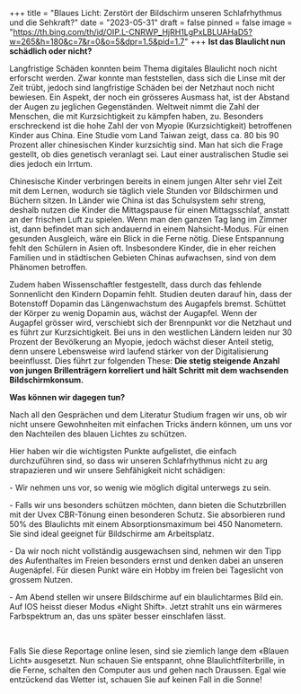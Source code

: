 +++
title = "Blaues Licht: Zerstört der Bildschirm unseren Schlafrhythmus und die Sehkraft?"
date = "2023-05-31"
draft = false
pinned = false
image = "https://th.bing.com/th/id/OIP.L-CNRWP_HjRH1LgPxLBLUAHaD5?w=265&h=180&c=7&r=0&o=5&dpr=1.5&pid=1.7"
+++
**Ist das Blaulicht nun schädlich oder nicht?** 

Langfristige Schäden konnten beim Thema digitales Blaulicht noch nicht erforscht werden. Zwar konnte man feststellen, dass sich die Linse mit der Zeit trübt, jedoch sind langfristige Schäden bei der Netzhaut noch nicht bewiesen. Ein Aspekt, der noch ein grösseres Ausmass hat, ist der Abstand der Augen zu jeglichen Gegenständen. Weltweit nimmt die Zahl der Menschen, die mit Kurzsichtigkeit zu kämpfen haben, zu. Besonders erschreckend ist die hohe Zahl der von Myopie (Kurzsichtigkeit) betroffenen Kinder aus China. Eine Studie vom Land Taiwan zeigt, dass ca. 80 bis 90 Prozent aller chinesischen Kinder kurzsichtig sind. Man hat sich die Frage gestellt, ob dies genetisch veranlagt sei. Laut einer australischen Studie sei dies jedoch ein Irrtum.

Chinesische Kinder verbringen bereits in einem jungen Alter sehr viel Zeit mit dem Lernen, wodurch sie täglich viele Stunden vor Bildschirmen und Büchern sitzen. In Länder wie China ist das Schulsystem sehr streng, deshalb nutzen die Kinder die Mittagspause für einen Mittagsschlaf, anstatt an der frischen Luft zu spielen. Wenn man den ganzen Tag lang im Zimmer ist, dann befindet man sich andauernd in einem Nahsicht-Modus. Für einen gesunden Ausgleich, wäre ein Blick in die Ferne nötig. Diese Entspannung fehlt den Schülern in Asien oft. Insbesondere Kinder, die in eher reichen Familien und in städtischen Gebieten Chinas aufwachsen, sind von dem Phänomen betroffen.

Zudem haben Wissenschaftler festgestellt, dass durch das fehlende Sonnenlicht den Kindern Dopamin fehlt. Studien deuten darauf hin, dass der Botenstoff Dopamin das Längenwachstum des Augapfels bremst. Schüttet der Körper zu wenig Dopamin aus, wächst der Augapfel. Wenn der Augapfel grösser wird, verschiebt sich der Brennpunkt vor die Netzhaut und es führt zur Kurzsichtigkeit. Bei uns in den westlichen Ländern leiden nur 30 Prozent der Bevölkerung an Myopie, jedoch wächst dieser Anteil stetig, denn unsere Lebensweise wird laufend stärker von der Digitalisierung beeinflusst. Dies führt zur folgenden These: **Die stetig steigende Anzahl von jungen Brillenträgern korreliert und hält Schritt mit dem wachsenden Bildschirmkonsum.**



**Was können wir dagegen tun?**

Nach all den Gesprächen und dem Literatur Studium fragen wir uns, ob wir nicht unsere Gewohnheiten mit einfachen Tricks ändern können, um uns vor den Nachteilen des blauen Lichtes zu schützen. 

Hier haben wir die wichtigsten Punkte aufgelistet, die einfach durchzuführen sind, so dass wir unseren Schlafrhythmus nicht zu arg strapazieren und wir unsere Sehfähigkeit nicht schädigen:

\- Wir nehmen uns vor, so wenig wie möglich digital unterwegs zu sein.

\- Falls wir uns besonders schützen möchten, dann bieten die Schutzbrillen mit der Uvex CBR-Tönung einen besonderen Schutz. Sie absorbieren rund 50% des Blaulichts mit einem Absorptionsmaximum bei 450 Nanometern. Sie sind ideal geeignet für Bildschirme am Arbeitsplatz.

\- Da wir noch nicht vollständig ausgewachsen sind, nehmen wir den Tipp des Aufenthaltes im Freien besonders ernst und denken dabei an unseren Augenäpfel. Für diesen Punkt wäre ein Hobby im freien bei Tageslicht von grossem Nutzen.

\- Am Abend stellen wir unsere Bildschirme auf ein blaulichtarmes Bild ein. Auf IOS heisst dieser Modus «Night Shift». Jetzt strahlt uns ein wärmeres Farbspektrum an, das uns später besser einschlafen lässt.

 

Falls Sie diese Reportage online lesen, sind sie ziemlich lange dem «Blauen Licht» ausgesetzt. Nun schauen Sie entspannt, ohne Blaulichtfilterbrille, in die Ferne, schalten den Computer aus und gehen nach Draussen. Egal wie entzückend das Wetter ist, schauen Sie auf keinen Fall in die Sonne!